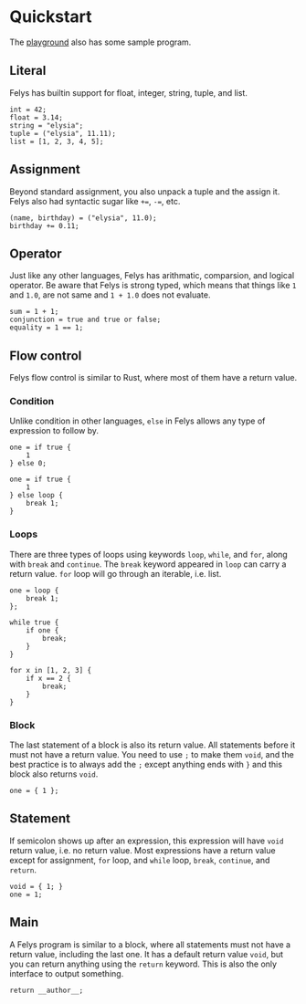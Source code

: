 # Quickstart

The [playground](https://exec.felys.dev) also has some sample program.

## Literal

Felys has builtin support for float, integer, string, tuple, and list.

```
int = 42;
float = 3.14;
string = "elysia";
tuple = ("elysia", 11.11);
list = [1, 2, 3, 4, 5];
```

## Assignment

Beyond standard assignment, you also unpack a tuple and the assign it. Felys also had syntactic sugar like `+=`, `-=`, etc.

```
(name, birthday) = ("elysia", 11.0);
birthday += 0.11;
```

## Operator

Just like any other languages, Felys has arithmatic, comparsion, and logical operator. Be aware that Felys is strong typed, which means that things like `1` and `1.0`, are not same and `1 + 1.0` does not evaluate.

```
sum = 1 + 1;
conjunction = true and true or false;
equality = 1 == 1;
```

## Flow control

Felys flow control is similar to Rust, where most of them have a return value.

### Condition

Unlike condition in other languages, `else` in Felys allows any type of expression to follow by.

```
one = if true {
    1
} else 0;

one = if true {
    1
} else loop {
    break 1;
}
```

### Loops

There are three types of loops using keywords `loop`, `while`, and `for`, along with `break` and `continue`. The `break` keyword appeared in `loop` can carry a return value. `for` loop will go through an iterable, i.e. list.

```
one = loop {
    break 1;
};

while true {
    if one {
        break;
    }
}

for x in [1, 2, 3] {
    if x == 2 {
        break;
    }
}
```

### Block

The last statement of a block is also its return value. All statements before it must not have a return value. You need to use `;` to make them `void`, and the best practice is to always add the `;` except anything ends with `}` and this block also returns `void`.

```
one = { 1 };
```

## Statement

If semicolon shows up after an expression, this expression will have `void` return value, i.e. no return value. Most expressions have a return value except for assignment, `for` loop, and `while` loop, `break`, `continue`, and `return`.

```
void = { 1; }
one = 1;
```

## Main

A Felys program is similar to a block, where all statements must not have a return value, including the last one. It has a default return value `void`, but you can return anything using the `return` keyword. This is also the only interface to output something.

```
return __author__;
```
